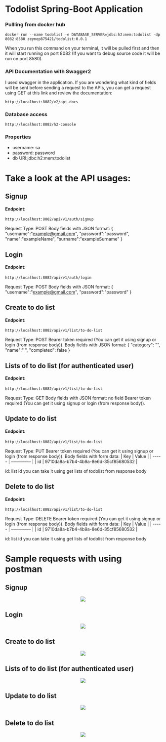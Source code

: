 # Todolist Spring-Boot Application


### Pullling from docker hub
```
docker run --name todolist -e DATABASE_SERVER=jdbc:h2:mem:todolist -dp 8082:8580 zeynep875421/todolist:0.0.1 
```
When you run this command on your terminal, it will be pulled first and then it will start running on port 8082 (If you want to debug source code it will be run on port 8580).

### API Documentation with Swagger2
I used swagger in the application. If you are wondering what kind of fields will be sent before sending a request to the APIs, you can get a request using GET at this link and review the documentation:
```
http://localhost:8082/v2/api-docs
```
### Database access
```
http://localhost:8082/h2-console
```
### Properties
* username: sa
* password: password
* db URI:jdbc:h2:mem:todolist

# Take a look at the API usages:
## Signup
#### Endpoint: 
```
http://localhost:8082/api/v1/auth/signup
```
Request Type: POST
Body fields with JSON format:
{
    "username":"example@gmail.com",
    "password":"password",
    "name":"exampleName",
    "surname":"exampleSurname"
}
## Login
#### Endpoint: 
```
http://localhost:8082/api/v1/auth/login
```
Request Type: POST
Body fields with JSON format:
{
    "username":"example@gmail.com",
    "password":"password"
}
## Create to do list
#### Endpoint: 
```
http://localhost:8082/api/v1/list/to-do-list
```
Request Type: POST
Bearer token required (You can get it using signup or login (from response body)).
Body fields with JSON format:
 {
     "category": "",
     "name":" ",
     "completed": false 
 }
## Lists of to do list (for authenticated user)
#### Endpoint: 
```
http://localhost:8082/api/v1/list/to-do-list
```
Request Type: GET
Body fields with JSON format:
no field
Bearer token required (You can get it using signup or login (from response body)).
## Update to do list
#### Endpoint: 
```
http://localhost:8082/api/v1/list/to-do-list
```
Request Type: PUT
Bearer token required (You can get it using signup or login (from response body)).
Body fields with form data:
| Key	| Value | 
| ----- | ---------- |
|   id  	| 9710da8a-b7b4-4b9a-8e6d-35cf85680532     |

id: list id you can take it using get lists of todolist from response body

## Delete to do list
#### Endpoint: 
```
http://localhost:8082/api/v1/list/to-do-list
```
Request Type: DELETE
Bearer token required (You can get it using signup or login (from response body)).
Body fields with form data:
| Key	| Value | 
| ----- | ---------- |
|   id  	| 9710da8a-b7b4-4b9a-8e6d-35cf85680532     |

id: list id you can take it using get lists of todolist from response body

# Sample requests with using postman

## Signup
<p align="center">
  <img src= "https://github.com/zeynepbetulcelik/todolist/blob/master/postman%20screenshots/signup.PNG">
</p>

 ## Login

<p align="center">
  <img src="https://github.com/zeynepbetulcelik/todolist/blob/master/postman%20screenshots/login.PNG">
</p>

## Create to do list

<p align="center">
  <img src="https://github.com/zeynepbetulcelik/todolist/blob/master/postman%20screenshots/create-list.PNG">
</p>

## Lists of to do list (for authenticated user)

<p align="center">
  <img src="https://github.com/zeynepbetulcelik/todolist/blob/master/postman%20screenshots/lists.PNG">
</p>

## Update to do list

<p align="center">
  <img src="https://github.com/zeynepbetulcelik/todolist/blob/master/postman%20screenshots/update-list.PNG">
</p>

## Delete to do list

<p align="center">
  <img src="https://github.com/zeynepbetulcelik/todolist/blob/master/postman%20screenshots/delete-list.PNG">
</p>

